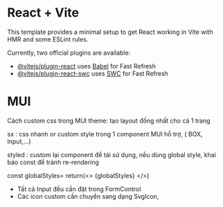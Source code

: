 # React + Vite

This template provides a minimal setup to get React working in Vite with HMR and some ESLint rules.

Currently, two official plugins are available:

- [@vitejs/plugin-react](https://github.com/vitejs/vite-plugin-react/blob/main/packages/plugin-react/README.md) uses [Babel](https://babeljs.io/) for Fast Refresh
- [@vitejs/plugin-react-swc](https://github.com/vitejs/vite-plugin-react-swc) uses [SWC](https://swc.rs/) for Fast Refresh

# MUI

Cách custom css trong MUI
theme: tạo layout đồng nhất cho cả 1 trang

sx : css nhanh or custom style trong 1 component MUI hỗ trợ, ( BOX, Input,...)

styled : custom lại component để tái sử dụng,
nếu dùng global style, khai báo const để tránh re-rendering

const globalStyles= <GlobalStyle style={...}/>
return(<>
{globalStyles}
</>)

 - Tất cả Input đều cần đặt trong FormControl
 - Các icon custom cần chuyển sang dạng SvgIcon, 

